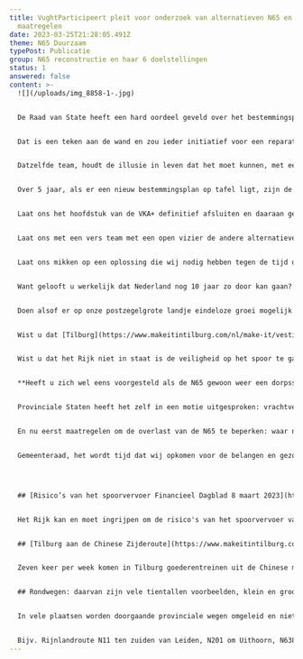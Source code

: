 ```yaml
---
title: VughtParticipeert pleit voor onderzoek van alternatieven N65 en directe
  maatregelen
date: 2023-03-25T21:28:05.491Z
theme: N65 Duurzaam
typePost: Publicatie
group: N65 reconstructie en haar 6 doelstellingen
status: 1
answered: false
content: >-
  ![](/uploads/img_8858-1-.jpg)


  De Raad van State heeft een hard oordeel geveld over het bestemmingsplan N65, zij heeft het vernietigd. Niet een opening geboden om het plan met een bestuurlijke lus op te lappen? Nee, vernietigd. 


  Dat is een teken aan de wand en zou ieder initiatief voor een reparatiepoging moeten verhinderen. En zeker niet met hetzelfde team aantreden voor de taskforce. Einstein zei: “De definitie van waanzin is telkens hetzelfde doen, maar een andere uitkomst verwachten.” 


  Datzelfde team, houdt de illusie in leven dat het moet kunnen, met een paar extra schroeven erin en een beetje duct-tape. En ondertussen hun uurtarieven declareren. Pels-Rijcken en Movaris mogen blij zijn dat wij hun deel van de €19 miljoen niet terugvragen. Wanprestatie is geen prestatie.


  Over 5 jaar, als er een nieuw bestemmingsplan op tafel ligt, zijn de regels nog strakker, is ook het probleem van fijnstof actueel, zijn de onderzoeken naar verkeersonveiligheid nog duidelijker, is de bereidheid de afbraak van de leefbaarheid en gezondheid als gevolg van verkeer te accepteren nog minder.


  Laat ons het hoofdstuk van de VKA+ definitief afsluiten en daaraan geen tijd en geld besteden. De Raad van State heeft duidelijk gezegd: dat voorstel is niet acceptabel.


  Laat ons met een vers team met een open vizier de andere alternatieven onderzoeken en een volledige en publieke Maatschappelijke Kosten/Baten Analyse maken.


  Laat ons mikken op een oplossing die wij nodig hebben tegen de tijd dat die er ligt, namelijk over 10 jaar. 


  Want gelooft u werkelijk dat Nederland nog 10 jaar zo door kan gaan? 


  Doen alsof er op onze postzegelgrote landje eindeloze groei mogelijk is? 


  Wist u dat [Tilburg](https://www.makeitintilburg.com/nl/make-it/vestigen/goedbereikbaar/tilburg-aan-de-nieuwe-zijderoute) het eindpunt is van de Nieuwe Zijderoute? 


  Wist u dat het Rijk niet in staat is de veiligheid op het spoor te garanderen ([FD 8 maart 2023](https://fd.nl/samenleving/1469827/provincie-verwijt-ministerie-nalatigheid-bij-vervoer-gevaarlijke-stoffen-op-het-spoor)) en wij straks, wanneer de Helvoirtseweg, via een provinciale weg N65 naar een snelweg A65 is uitgebouwd, doorzeefd worden met vrachtverkeer dat Vught alleen maar als een hinderlijk obstakel beschouwt?


  **Heeft u zich wel eens voorgesteld als de N65 gewoon weer een dorpsstraat is, de Helvoirtseweg, met bomen en veilig verkeer? Met rond het Maurick College een groene ruimte waar kinderen veilig kunnen fietsen, waar ruimte is voor uitbreiding van de scholen.** 


  Provinciale Staten heeft het zelf in een motie uitgesproken: vrachtverkeer hoort niet door de bebouwde kom. Overal wordt verkeer uit de dorpen omgeleid, ook in Brabant, recentelijk in Valkenswaard.


  En nu eerst maatregelen om de overlast van de N65 te beperken: waar nodig (eventueel tijdelijke) geluidsschermen, afwaarderen door verlagen van de snelheid en strikte handhaving op snelheid en stoplichten.


  Gemeenteraad, het wordt tijd dat wij opkomen voor de belangen en gezondheid van onze inwoners.




  ## [Risico’s van het spoorvervoer Financieel Dagblad 8 maart 2023](https://fd.nl/samenleving/1469827/provincie-verwijt-ministerie-nalatigheid-bij-vervoer-gevaarlijke-stoffen-op-het-spoor)


  Het Rijk kan en moet ingrijpen om de risico's van het spoorvervoer van gevaarlijke stoffen te verkleinen via de zogeheten Brabantroute. Nu verzuimt het ministerie van Infrastructuur en Waterstaat om op te treden tegen risicovolle transporten over dat spoor. Dat stelt de provincie Zuid-Holland, die zich baseert op een juridisch onderzoek dat ze heeft laten uitvoeren.


  ## [Tilburg aan de Chinese Zijderoute](https://www.makeitintilburg.com/nl/make-it/vestigen/goedbereikbaar/tilburg-aan-de-nieuwe-zijderoute)


  Zeven keer per week komen in Tilburg goederentreinen uit de Chinese miljoenenstad Chengdu aan. De succesvolle Tilburgse Railport Brabant is het jongste bewijs dat de provincie verworden is tot de logistieke draaischijf van Nederland. Tilburg schaart zich bij de grootste railports van Europa en is de meest flexibele. Veel flexibeler dan Duisburg waar de gunstige Duitse arbeidsvoorwaarden zorgen voor beperkingen in de afwikkeling van de containers bijvoorbeeld. De trein vervoert diverse producten: van Belgisch bier tot Franse wijn, en van luxeauto's tot vluchtsimulatoren. Met een groeiende Chinese middenklasse neemt de vraag naar Westerse producten toe. En dit maakt Tilburg de ideale hub in West-Europa.


  ## Rondwegen: daarvan zijn vele tientallen voorbeelden, klein en groot


  In vele plaatsen worden doorgaande provinciale wegen omgeleid en niet zoals Vught van plan was uitgebouwd van N65 naar A65. 


  Bijv. Rijnlandroute N11 ten zuiden van Leiden, N201 om Uithoorn, N638 om Zundert, N419 om Harmelen, N420 om Woerden, N458 om Bodegraven, N341 om Den Ham, N346 om Lochem, N319 om Ruurlo, N315 om Zelhem, N813 om Didam, N69 om Valkenswaard, N269 om Reusel, N260 om Alphen, N640 om Oudenbosch, N605 rond Boekel, rondweg rond Wilhelminadorp, randweg Oirschot, etc.
---
```

